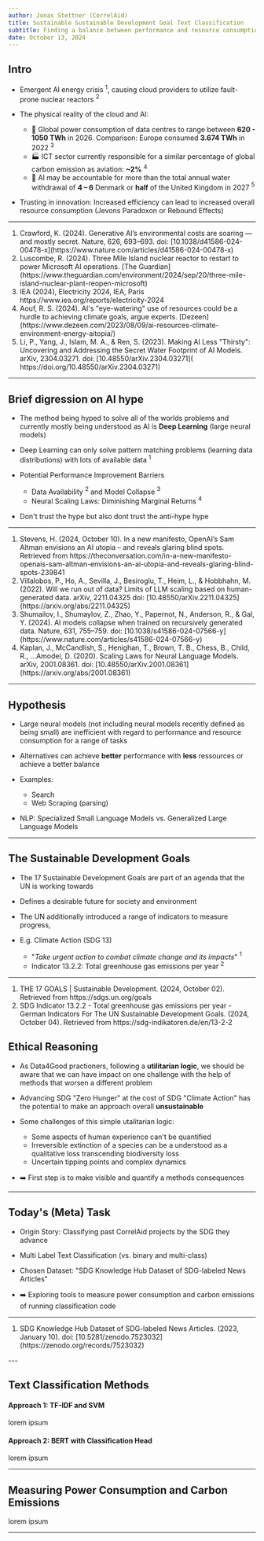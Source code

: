 ```yaml
---
author: Jonas Stettner (CorrelAid)
title: Sustainable Sustainable Development Goal Text Classification
subtitle: Finding a balance between performance and resource consumption 
date: October 13, 2024
---
```


## Intro 

- Emergent AI energy crisis $^{1}$, causing cloud providers to utilize fault-prone nuclear reactors $^{2}$

- The physical reality of the cloud and AI: 
    - 🔌 Global power consumption of data centres to range between **620 - 1050 TWh** in 2026. Comparison: Europe consumed **3.674 TWh** in 2022 $^{3}$
    - 🏭 ICT sector currently responsible for a similar percentage of global carbon emission as aviation: **~2%** $^{4}$
    - 🌊 AI may be accountable for more than the total annual water withdrawal of **4 – 6** Denmark or **half** of the United Kingdom in 2027 $^{5}$

- Trusting in innovation: Increased efficiency can lead to increased overall resource consumption (Jevons Paradoxon or Rebound Effects)

 <hr/>
 <ol>
  <li class="smaller">Crawford, K. (2024). Generative AI’s environmental costs are soaring — and mostly secret. Nature, 626, 693–693. doi: [10.1038/d41586-024-00478-x](https://www.nature.com/articles/d41586-024-00478-x)</li>
  <li class="smaller">Luscombe, R. (2024). Three Mile Island nuclear reactor to restart to power Microsoft AI operations. [The Guardian](https://www.theguardian.com/environment/2024/sep/20/three-mile-island-nuclear-plant-reopen-microsoft)</li>
  <li class="smaller">IEA (2024), Electricity 2024, IEA, Paris https://www.iea.org/reports/electricity-2024</li>
  <li class="smaller"> Aouf, R. S. (2024). AI's "eye-watering" use of resources could be a hurdle to achieving climate goals, argue experts. [Dezeen](https://www.dezeen.com/2023/08/09/ai-resources-climate-environment-energy-aitopia/)</li>
   <li class="smaller"> Li, P., Yang, J., Islam, M. A., & Ren, S. (2023). Making AI Less "Thirsty": Uncovering and Addressing the Secret Water Footprint of AI Models. arXiv, 2304.03271. doi: [10.48550/arXiv.2304.03271](    
   https://doi.org/10.48550/arXiv.2304.03271)</li>
  </ol>
 
---

## Brief digression on AI hype

- The method being hyped to solve all of the worlds problems and currently mostly being understood as AI is **Deep Learning** (large neural models)

- Deep Learning can only solve pattern matching problems (learning data distributions) with lots of available data $^{1}$

- Potential Performance Improvement Barriers
    - Data Availability $^{2}$ and Model Collapse $^{3}$
    - Neural Scaling Laws: Diminishing Marginal Returns $^{4}$

- Don't trust the hype but also dont trust the anti-hype hype

 <hr/>
 <ol>
    <li class="smaller">Stevens, H. (2024, October 10). In a new manifesto, OpenAI’s Sam Altman envisions an AI utopia – and reveals glaring blind spots. Retrieved from https://theconversation.com/in-a-new-manifesto-openais-sam-altman-envisions-an-ai-utopia-and-reveals-glaring-blind-spots-239841</li>
    <li class="smaller">Villalobos, P., Ho, A., Sevilla, J., Besiroglu, T., Heim, L., & Hobbhahn, M. (2022). Will we run out of data? Limits of LLM scaling based on human-generated data. arXiv, 2211.04325 doi: [10.48550/arXiv.2211.04325](https://arxiv.org/abs/2211.04325)</li>
    <li class="smaller">Shumailov, I., Shumaylov, Z., Zhao, Y., Papernot, N., Anderson, R., & Gal, Y. (2024). AI models collapse when trained on recursively generated data. Nature, 631, 755–759. doi: [10.1038/s41586-024-07566-y](https://www.nature.com/articles/s41586-024-07566-y)</li>
    <li class="smaller">Kaplan, J., McCandlish, S., Henighan, T., Brown, T. B., Chess, B., Child, R., ...Amodei, D. (2020). Scaling Laws for Neural Language Models. arXiv, 2001.08361. doi: [10.48550/arXiv.2001.08361](https://arxiv.org/abs/2001.08361)</li>
</ol>

---

## Hypothesis

- Large neural models (not including neural models recently defined as being small) are inefficient with regard to performance and resource consumption for a range of tasks

- Alternatives can achieve **better** performance with **less** ressources or achieve a better balance

- Examples:
    - Search
    - Web Scraping (parsing)

- NLP: Specialized Small Language Models vs. Generalized Large Language Models

---

## The Sustainable Development Goals

- The 17 Sustainable Development Goals are part of an agenda that the UN is working towards

- Defines a desirable future for society and environment

- The UN additionally introduced a range of indicators to measure progress, 

- E.g. Climate Action (SDG 13) 
    - "*Take urgent action to combat climate change and its impacts*" $^{1}$
    - Indicator 13.2.2: Total greenhouse gas emissions per year $^{2}$

 <hr/>
 <ol>
  <li class="smaller">THE 17 GOALS | Sustainable Development. (2024, October 02). Retrieved from https://sdgs.un.org/goals</li>
  <li class="smaller">SDG Indicator 13.2.2 - Total greenhouse gas emissions per year - German Indicators For The UN Sustainable Development Goals. (2024, October 04). Retrieved from https://sdg-indikatoren.de/en/13-2-2 </li>
  </ol>

## Ethical Reasoning

- As Data4Good practioners, following a **utilitarian logic**, we should be aware that we can have impact on one challenge with the help of methods that worsen a different problem

- Advancing SDG "Zero Hunger" at the cost of SDG "Climate Action" has the potential to make an approach overall **unsustainable** 

- Some challenges of this simple utalitarian logic: 
    - Some aspects of human experience can't be quantified
    - Irreversible extinction of a species can be a understood as a qualitative loss transcending biodiversity loss
    - Uncertain tipping points and complex dynamics 

- ➡️ First step is to make visible and quantify a methods consequences

---

## Today's (Meta) Task

- Origin Story: Classifying past CorrelAid projects by the SDG they advance

- Multi Label Text Classification (vs. binary and multi-class)

- Chosen Dataset: "SDG Knowledge Hub Dataset of SDG-labeled News Articles" 
 
-  ➡️ Exploring tools to measure power consumption and carbon emissions of running classification code

<hr/>
 <ol>
    <li class="smaller">SDG Knowledge Hub Dataset of SDG-labeled News Articles. (2023, January 10). doi: [10.5281/zenodo.7523032](https://zenodo.org/records/7523032)</li>
</ol>
---

## Text Classification Methods

#### Approach 1: TF-IDF and SVM

lorem ipsum

#### Approach 2: BERT with Classification Head

lorem ipsum

---

## Measuring Power Consumption and Carbon Emissions

lorem ipsum

---



